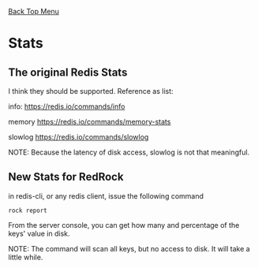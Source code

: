 [Back Top Menu](../README.md)

# Stats

## The original Redis Stats

I think they should be supported. Reference as list:

info: https://redis.io/commands/info

memory https://redis.io/commands/memory-stats

slowlog https://redis.io/commands/slowlog

NOTE: Because the latency of disk access, slowlog is not that meaningful.

## New Stats for RedRock

in redis-cli, or any redis client, issue the following command
```
rock report
```
From the server console, you can get how many and percentage of the keys' value in disk.

NOTE: The command will scan all keys, but no access to disk. It will take a little while.